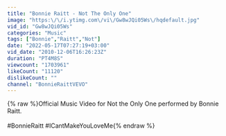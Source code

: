```yaml
---
title: "Bonnie Raitt - Not The Only One"
image: "https:\/\/i.ytimg.com\/vi\/Gw8wJQi05Ws\/hqdefault.jpg"
vid_id: "Gw8wJQi05Ws"
categories: "Music"
tags: ["Bonnie","Raitt","Not"]
date: "2022-05-17T07:27:19+03:00"
vid_date: "2010-12-06T16:26:23Z"
duration: "PT4M8S"
viewcount: "1703961"
likeCount: "11120"
dislikeCount: ""
channel: "BonnieRaittVEVO"
---
```

{% raw %}Official Music Video for Not the Only One performed by Bonnie Raitt.<br /><br />#BonnieRaitt #ICantMakeYouLoveMe{% endraw %}
